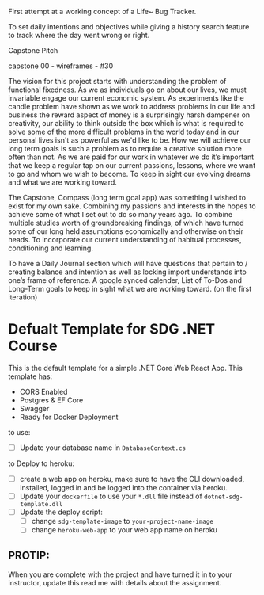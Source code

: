 First attempt at a working concept of a Life~ Bug Tracker. 

To set daily intentions and objectives while giving a history search feature to track where the day went wrong or right.


Capstone Pitch

capstone 00 - wireframes - #30

The vision for this project starts with understanding the problem of functional fixedness. As we as individuals go on about our lives, we must invariable engage our current economic system. As experiments like the candle problem have shown as we work to address problems in our life and business the reward aspect of money is a surprisingly harsh dampener on creativity, our ability to think outside the box which is what is required to solve some of the more difficult problems in the world today and in our personal lives isn't as powerful as we'd like to be. How we will achieve our long term goals is such a problem as to require a creative solution more often than not. As we are paid for our work in whatever we do it’s important that we keep a regular tap on our current passions, lessons, where we want to go and whom we wish to become. To keep in sight our evolving dreams and what we are working toward.

The Capstone, Compass (long term goal app) was something I wished to exist for my own sake. Combining my passions and interests in the hopes to achieve some of what I set out to do so many years ago. To combine multiple studies worth of groundbreaking findings, of which have turned some of our long held assumptions economically and otherwise on their heads. To incorporate our current understanding of habitual processes, conditioning and learning.

To have a Daily Journal section which will have questions that pertain to / creating balance and intention as well as locking import understands into one’s frame of reference. A google synced calender, List of To-Dos and Long-Term goals to keep in sight what we are working toward. (on the first iteration)









# Defualt Template for SDG .NET Course

This is the default template for a simple .NET Core Web React App. This template has: 

- CORS Enabled
- Postgres & EF Core
- Swagger
- Ready for Docker Deployment

to use:

- [ ] Update your database name in `DatabaseContext.cs`

to Deploy to heroku:
- [ ] create a web app on heroku, make sure to have the CLI downloaded, installed, logged in and be logged into the container via heroku. 
- [ ] Update your `dockerfile` to use your `*.dll` file instead of `dotnet-sdg-template.dll` 
- [ ] Update the deploy script:
    - [ ] change `sdg-template-image` to `your-project-name-image`
    - [ ] change `heroku-web-app` to your web app name on heroku

## PROTIP: 

When you are complete with the project and have turned it in to your instructor, update this read me with details about the assignment. 
